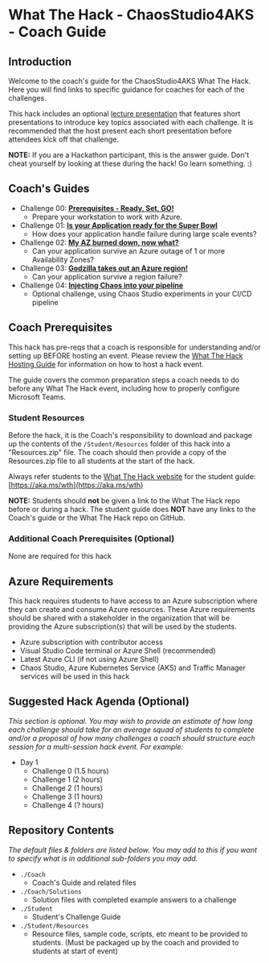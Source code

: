 # What The Hack - ChaosStudio4AKS - Coach Guide

## Introduction

Welcome to the coach's guide for the ChaosStudio4AKS What The Hack. Here you will find links to specific guidance for coaches for each of the challenges.

This hack includes an optional [lecture presentation](Lectures.pptx) that features short presentations to introduce key topics associated with each challenge. It is recommended that the host present each short presentation before attendees kick off that challenge.

**NOTE:** If you are a Hackathon participant, this is the answer guide. Don't cheat yourself by looking at these during the hack! Go learn something. :)

## Coach's Guides

- Challenge 00: **[Prerequisites - Ready, Set, GO!](./Solution-00.md)**
	 - Prepare your workstation to work with Azure.
- Challenge 01: **[Is your Application ready for the Super Bowl](./Solution-01.md)**
	 - How does your application handle failure during large scale events?
- Challenge 02: **[My AZ burned down, now what?](./Solution-02.md)**
	 - Can your application survive an Azure outage of 1 or more Availability Zones?
- Challenge 03: **[Godzilla takes out an Azure region!](./Solution-03.md)**
	 - Can your application survive a region failure?
- Challenge 04: **[Injecting Chaos into your pipeline](./Solution-04.md)**
	 - Optional challenge, using Chaos Studio experiments in your CI/CD pipeline

## Coach Prerequisites

This hack has pre-reqs that a coach is responsible for understanding and/or setting up BEFORE hosting an event. Please review the [What The Hack Hosting Guide](https://aka.ms/wthhost) for information on how to host a hack event.

The guide covers the common preparation steps a coach needs to do before any What The Hack event, including how to properly configure Microsoft Teams.

### Student Resources

Before the hack, it is the Coach's responsibility to download and package up the contents of the `/Student/Resources` folder of this hack into a "Resources.zip" file. The coach should then provide a copy of the Resources.zip file to all students at the start of the hack.

Always refer students to the [What The Hack website](https://aka.ms/wth) for the student guide: [https://aka.ms/wth](https://aka.ms/wth)

**NOTE:** Students should **not** be given a link to the What The Hack repo before or during a hack. The student guide does **NOT** have any links to the Coach's guide or the What The Hack repo on GitHub.

### Additional Coach Prerequisites (Optional)

None are required for this hack

## Azure Requirements

This hack requires students to have access to an Azure subscription where they can create and consume Azure resources. These Azure requirements should be shared with a stakeholder in the organization that will be providing the Azure subscription(s) that will be used by the students.

- Azure subscription with contributor access
- Visual Studio Code terminal or Azure Shell (recommended)
- Latest Azure CLI (if not using Azure Shell)
- Chaos Studio, Azure Kubernetes Service (AKS) and Traffic Manager services will be used in this hack


## Suggested Hack Agenda (Optional)

_This section is optional. You may wish to provide an estimate of how long each challenge should take for an average squad of students to complete and/or a proposal of how many challenges a coach should structure each session for a multi-session hack event. For example:_

- Day 1
  - Challenge 0 (1.5 hours)
  - Challenge 1 (2 hours)
  - Challenge 2 (1 hours)
  - Challenge 3 (1 hours)
  - Challenge 4 (? hours)

## Repository Contents

_The default files & folders are listed below. You may add to this if you want to specify what is in additional sub-folders you may add._

- `./Coach`
  - Coach's Guide and related files
- `./Coach/Solutions`
  - Solution files with completed example answers to a challenge
- `./Student`
  - Student's Challenge Guide
- `./Student/Resources`
  - Resource files, sample code, scripts, etc meant to be provided to students. (Must be packaged up by the coach and provided to students at start of event)
